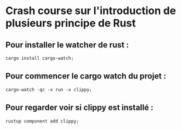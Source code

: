 # Crash course sur l'introduction de plusieurs principe de Rust

## Pour installer le watcher de rust :

```
cargo install cargo-watch;
```

## Pour commencer le cargo watch du projet :

```
cargo-watch -qc -x run -x clippy;
```

## Pour regarder voir si clippy est installé :

```
rustup component add clippy;
```
